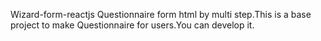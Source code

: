 Wizard-form-reactjs
Questionnaire form html by multi step.This is a base project to make Questionnaire for users.You can develop it.
